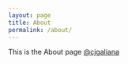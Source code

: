 ```yaml
---
layout: page
title: About
permalink: /about/
---
```


This is the About page [@cjgaliana](https://twitter.com/cjgaliana)
